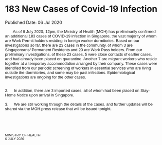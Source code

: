 <html>
    <meta http-equiv="Content-Type" content="text/html; charset=utf-8"/>
    <meta charset="utf-8"/>
    <title>183 New Cases of Covid-19 Infection</title>
    <body><h1>183 New Cases of Covid-19 Infection</h1>
    <p>Published Date: 06 Jul 2020</p> <span style="font-family: Arial; font-size: 13px;">&nbsp; &nbsp; &nbsp; &nbsp;As of 6 July 2020, 12pm, the Ministry of Health (MOH) has preliminarily confirmed an additional 183 cases of COVID-19 infection in Singapore, the vast majority of whom are Work Permit holders residing in foreign worker dormitories. Based on our investigations so far, there are 23 cases in the community, of whom 3 are Singaporeans/ Permanent Residents and 20 are Work Pass holders. From our preliminary investigations, of these 23 cases, 5 were close contacts of earlier cases, and had already been placed on quarantine. Another 7 are migrant workers who reside together at a temporary accommodation arranged by their company. These cases were identified from our periodic screening of workers in essential services who are living outside the dormitories, and some may be past infections. Epidemiological investigations are ongoing for the other cases.</span><p dir="ltr"><span style="font-family: Arial;"><span style="font-size: 13px;"><br>2. &nbsp; &nbsp; In addition, there are 3 imported cases, all of whom had been placed on Stay-Home Notice upon arrival in Singapore.<br><br>3. &nbsp; &nbsp; We are still working through the details of the cases, and further updates will be shared via the MOH press release that will be issued tonight.&nbsp;</span></span></p><br><p dir="ltr"><span style="font-size: 11px;"><br><br><span style="font-family: Arial;">MINISTRY OF HEALTH<br>6 JULY 2020</span></span></p></body>
</html>